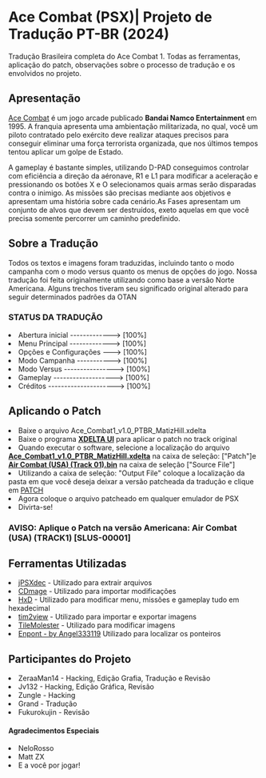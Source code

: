 <h1>Ace Combat (PSX)| Projeto de Tradução PT-BR (2024) </h1>
    <p>Tradução Brasileira completa do Ace Combat 1. Todas as ferramentas, aplicação do patch, observações sobre o processo de tradução e os envolvidos no projeto.</p>

<h2>Apresentação</h2>
    <p><u>Ace Combat</u> é um jogo arcade publicado <b>Bandai Namco Entertainment</b> em 1995. A franquia apresenta uma ambientação militarizada, no qual, você um piloto contratado pelo exército deve realizar ataques precisos para conseguir eliminar uma força terrorista organizada, que nos últimos tempos tentou aplicar um golpe de Estado.</p>
    <p>A gameplay é bastante simples, utilizando D-PAD conseguimos controlar com eficiência a direção da aéronave, R1 e L1 para modificar a aceleração e pressionando os botões X e O selecionamos quais armas serão disparadas contra o inimigo.
    As missões são precisas mediante aos objetivos e apresentam uma história sobre cada cenário.As Fases apresentam um conjunto de alvos que devem ser destruídos, exeto aquelas em que você precisa somente percorrer um caminho predefinido.</p>

<h2>Sobre a Tradução</h2>
    <p> Todos os textos e imagens foram traduzidas, incluindo tanto o modo campanha com o modo versus quanto os menus de opções do jogo. Nossa tradução foi feita originalmente utilizando como base a versão Norte Americana. Alguns trechos tiveram seu significado original alterado para seguir determinados padrões da OTAN</p>
    <h3>STATUS DA TRADUÇÃO</h3>
    <li>Abertura inicial -------------> [100%]</li>
    <li>Menu Principal -------------> [100%]</li>
    <li>Opções e Configurações ---> [100%]</li>
    <li>Modo Campanha -----------> [100%]</li>
    <li>Modo Versus ----------------> [100%]</li>
    <li>Gameplay -------------------> [100%]</li>
    <li>Créditos ---------------------> [100%]</li>


<h2>Aplicando o Patch</h2>
    <li>Baixe o arquivo Ace_Combat1_v1.0_PTBR_MatizHill.xdelta</li>
    <li>Baixe o programa <a href="https://www.romhacking.net/utilities/598/"><b>XDELTA UI</b></a> para aplicar o patch no track original</li>
    <li>Quando executar o software, selecione a localização do arquivo <b><u>Ace_Combat1_v1.0_PTBR_MatizHill.xdelta</u></b> na caixa de seleção: ["Patch"]e <b><u>Air Combat (USA) (Track 01).bin</u></b> na caixa de seleção ["Source File"]</u></b></li>
    <li>Utilizando a caixa de seleção: "Output File" coloque a localização da pasta em que você deseja deixar a versão patcheada da tradução e clique em <u>PATCH</u></li>
    <li>Agora coloque o arquivo patcheado em qualquer emulador de PSX</li>
    <li>Divirta-se!</li>
    <h3>AVISO: Aplique o Patch na versão Americana: Air Combat (USA) (TRACK1) [SLUS-00001]</h3>

<h2>Ferramentas Utilizadas</h2>
    <li><a href="https://www.romhacking.net/utilities/658/"><u>jPSXdec</u></a> - Utilizado para extrair arquivos </li>
    <li><a href="https://www.romhacking.net/utilities/1435/"><u>CDmage</u></a> - Utilizado para importar modificações</li>
    <li><a href="https://mh-nexus.de/en/hxd/"><u>HxD</u></a> - Utilizado para modificar menu, missões e gameplay tudo em hexadecimal</li>
    <li><a href="https://github.com/lab313ru/tim2view"><u>tim2view</u></a> - Utilizado para importar e exportar imagens</li>
    <li><a href="https://www.romhacking.net/utilities/109/"><u>TileMolester</u></a> - Utilizado para modificar imagens</li>
    <li><a href="https://github.com/angel333119/Enpont"><u>Enpont - by Angel333119</u></a> Utilizado para localizar os ponteiros</li>

<h2>Participantes do Projeto</h2>
    <li>ZeraaMan14 - Hacking, Edição Grafia, Tradução e Revisão</li>
    <li>Jv132 - Hacking, Edição Gráfica, Revisão</li>
    <li>Zungle - Hacking</li>
    <li>Grand - Tradução</li>
    <li>Fukurokujin - Revisão</li>
    <h4>Agradecimentos Especiais</h4>
        <li>NeloRosso</li>
        <li>Matt ZX</li>
        <li>E a você por jogar!</li>